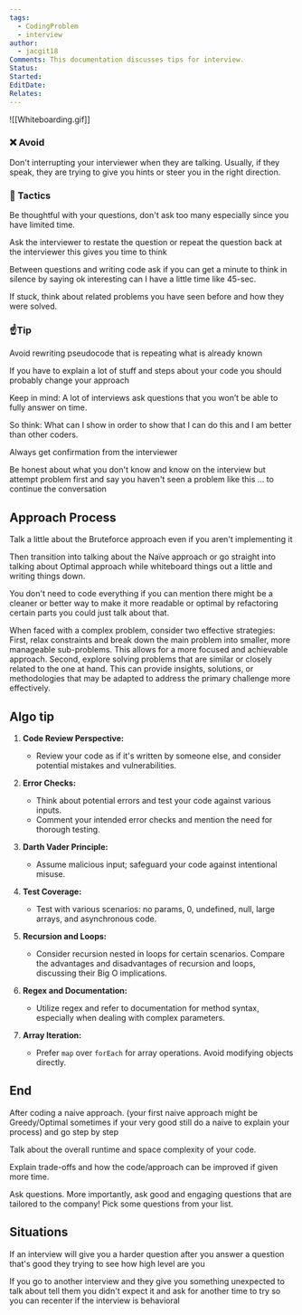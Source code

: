 ```yaml
---
tags:
  - CodingProblem
  - interview
author:
  - jacgit18
Comments: This documentation discusses tips for interview.
Status: 
Started: 
EditDate: 
Relates:
---
```

![[Whiteboarding.gif]]

### ❌ Avoid  
Don't interrupting your interviewer when they are talking. Usually, if they speak, they are trying to give you hints or steer you in the right direction.  

### 🤌 Tactics  
Be thoughtful with your questions, don't ask too many especially since you have limited time.  

Ask the interviewer to restate the question or repeat the question back at the interviewer this gives you time to think  

Between questions and writing code ask if you can get a minute to think in silence by saying ok interesting can I have a little time like 45-sec.

If stuck, think about related problems you have seen before and how they were solved.  


### ☝️Tip  
Avoid rewriting pseudocode that is repeating what is already known  

If you have to explain a lot of stuff and steps about your code you should probably change your approach 

Keep in mind: A lot of interviews ask questions that you won’t be able to fully answer on time. 

So think: What can I show in order to show that I can do this and I am better than other coders.  

Always get confirmation from the interviewer  

Be honest about what you don't know and know on the interview but attempt problem first and say you haven't seen a problem like this ... to continue the conversation  

## Approach Process  
Talk a little about the Bruteforce approach even if you aren't implementing it

Then transition into talking about the Naïve approach or go straight into talking about Optimal approach while whiteboard things out a little and writing things down.  

You don't need to code everything if you can mention there might be a cleaner or better way to make it more readable or optimal by refactoring certain parts you could just talk about that. 

When faced with a complex problem, consider two effective strategies: First, relax constraints and break down the main problem into smaller, more manageable sub-problems. This allows for a more focused and achievable approach. Second, explore solving problems that are similar or closely related to the one at hand. This can provide insights, solutions, or methodologies that may be adapted to address the primary challenge more effectively.

## Algo tip  

1. **Code Review Perspective:**
   - Review your code as if it's written by someone else, and consider potential mistakes and vulnerabilities.

2. **Error Checks:**
   - Think about potential errors and test your code against various inputs.
   - Comment your intended error checks and mention the need for thorough testing.

3. **Darth Vader Principle:**
   - Assume malicious input; safeguard your code against intentional misuse.

4. **Test Coverage:**
   - Test with various scenarios: no params, 0, undefined, null, large arrays, and asynchronous code.

5. **Recursion and Loops:**
   - Consider recursion nested in loops for certain scenarios. Compare the advantages and disadvantages of recursion and loops, discussing their Big O implications.

6. **Regex and Documentation:**
   - Utilize regex and refer to documentation for method syntax, especially when dealing with complex parameters.

7. **Array Iteration:**
   - Prefer `map` over `forEach` for array operations. Avoid modifying objects directly.


## End  
After coding a naive approach. (your first naive approach might be Greedy/Optimal sometimes if your very good still do a naive to explain your process) and go step by step 

Talk about the overall runtime and space complexity of your code.  

Explain trade-offs and how the code/approach can be improved if given more time.  

Ask questions. More importantly, ask good and engaging questions that are tailored to the company! Pick some questions from your list.  

## Situations  
If an interview will give you a harder question after you answer a question that's good they trying to see how high level are you  

If you go to another interview and they give you something unexpected to talk about tell them you didn't expect it and ask for another time to try so you can recenter if the interview is behavioral  


